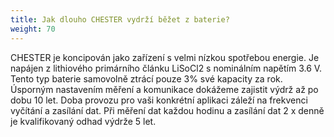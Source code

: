 ```yaml
---
title: Jak dlouho CHESTER vydrží běžet z baterie?
weight: 70
---
```


CHESTER je koncipován jako zařízení s velmi nízkou spotřebou energie. Je napájen z lithiového primárního článku LiSoCl2 s nominálním napětím 3.6 V. Tento typ baterie samovolně ztrácí pouze 3% své kapacity za rok. Úsporným nastavením měření a komunikace dokážeme zajistit výdrž až po dobu 10 let. Doba provozu pro vaši konkrétní aplikaci záleží na frekvenci vyčítání a zasílání dat. Při měření dat každou hodinu a zasílání dat 2 x denně je kvalifikovaný odhad výdrže 5 let.
